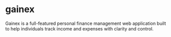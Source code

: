 # gainex
Gainex is a full-featured personal finance management web application built to help individuals track income and expenses with clarity and control.
